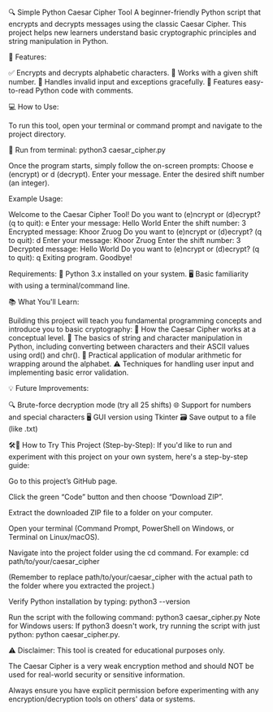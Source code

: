 🔍 Simple Python Caesar Cipher Tool
A beginner-friendly Python script that encrypts and decrypts messages using the classic Caesar Cipher. This project helps new learners understand basic cryptographic principles and string manipulation in Python.

🚀 Features:

✅ Encrypts and decrypts alphabetic characters.
🔢 Works with a given shift number.
🔄 Handles invalid input and exceptions gracefully.
📖 Features easy-to-read Python code with comments.

💻 How to Use:

To run this tool, open your terminal or command prompt and navigate to the project directory.

🔧 Run from terminal:
python3 caesar_cipher.py

Once the program starts, simply follow the on-screen prompts:
Choose e (encrypt) or d (decrypt).
Enter your message.
Enter the desired shift number (an integer).


Example Usage:

Welcome to the Caesar Cipher Tool!
Do you want to (e)ncrypt or (d)ecrypt? (q to quit): e
Enter your message: Hello World 
Enter the shift number: 3
Encrypted message: Khoor Zruog
Do you want to (e)ncrypt or (d)ecrypt? (q to quit): d
Enter your message: Khoor Zruog
Enter the shift number: 3
Decrypted message: Hello World
Do you want to (e)ncrypt or (d)ecrypt? (q to quit): q
Exiting program. Goodbye!


Requirements:
🐍 Python 3.x installed on your system.
🖥️ Basic familiarity with using a terminal/command line.


📚 What You'll Learn:

Building this project will teach you fundamental programming concepts and introduce you to basic cryptography:
🧱 How the Caesar Cipher works at a conceptual level.
🔌 The basics of string and character manipulation in Python, including converting between characters and their ASCII values using ord() and chr().
💬 Practical application of modular arithmetic for wrapping around the alphabet.
⚠️ Techniques for handling user input and implementing basic error validation.


💡 Future Improvements:

🔍 Brute-force decryption mode (try all 25 shifts)
🌐 Support for numbers and special characters
🖥️ GUI version using Tkinter
🗃️ Save output to a file (like .txt)


🛠️👣 How to Try This Project (Step-by-Step):
If you'd like to run and experiment with this project on your own system, here's a step-by-step guide:

Go to this project’s GitHub page.

Click the green “Code” button and then choose “Download ZIP”.

Extract the downloaded ZIP file to a folder on your computer.

Open your terminal (Command Prompt, PowerShell on Windows, or Terminal on Linux/macOS).

Navigate into the project folder using the cd command. For example:
cd path/to/your/caesar_cipher

(Remember to replace path/to/your/caesar_cipher with the actual path to the folder where you extracted the project.)

Verify Python installation by typing:
python3 --version


Run the script with the following command:
python3 caesar_cipher.py
Note for Windows users: If python3 doesn't work, try running the script with just python: python caesar_cipher.py.


⚠️ Disclaimer:
This tool is created for educational purposes only.

The Caesar Cipher is a very weak encryption method and should NOT be used for real-world security or sensitive information.

Always ensure you have explicit permission before experimenting with any encryption/decryption tools on others' data or systems.


